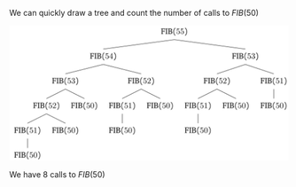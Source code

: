 We can quickly draw a tree and count the number of calls to $FIB(50)$

![alt text](image.png)

We have 8 calls to $FIB(50)$
